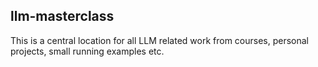 ## llm-masterclass

This is a central location for all LLM related work from courses, personal projects, small running examples etc.